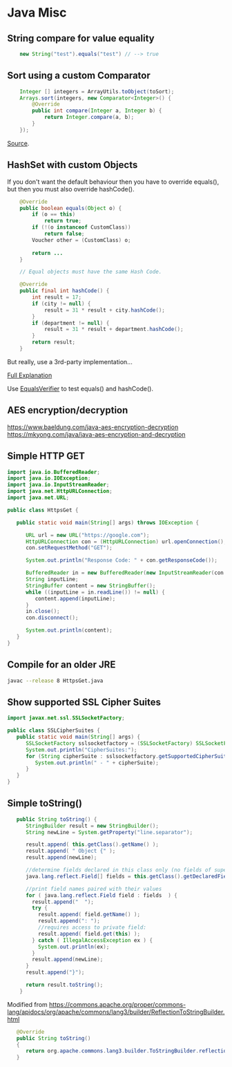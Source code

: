 # Java Misc

## String compare for value equality
```java
    new String("test").equals("test") // --> true 
```

## Sort using a custom Comparator
```java
    Integer [] integers = ArrayUtils.toObject(toSort);
    Arrays.sort(integers, new Comparator<Integer>() {
        @Override
        public int compare(Integer a, Integer b) {
            return Integer.compare(a, b);
        }
    });
```

[Source](https://www.baeldung.com/java-sorting).


## HashSet with custom Objects

If you don't want the default behaviour then you have to override equals(), but then you must also override hashCode().

```java
    @Override
    public boolean equals(Object o) {
        if (o == this)
            return true;
        if (!(o instanceof CustomClass))
            return false;
        Voucher other = (CustomClass) o;
        
        return ...
    }

    // Equal objects must have the same Hash Code.

    @Override
    public final int hashCode() {
        int result = 17;
        if (city != null) {
            result = 31 * result + city.hashCode();
        }
        if (department != null) {
            result = 31 * result + department.hashCode();
        }
        return result;
    }

```

But really, use a 3rd-party implementation...

[Full Explanation](https://www.baeldung.com/java-equals-hashcode-contracts)

Use [EqualsVerifier](https://jqno.nl/equalsverifier/) to test equals() and hashCode().


## AES encryption/decryption
https://www.baeldung.com/java-aes-encryption-decryption
https://mkyong.com/java/java-aes-encryption-and-decryption


## Simple HTTP GET
```java
import java.io.BufferedReader;
import java.io.IOException;
import java.io.InputStreamReader;
import java.net.HttpURLConnection;
import java.net.URL;

public class HttpsGet {

   public static void main(String[] args) throws IOException {

      URL url = new URL("https://google.com");
      HttpURLConnection con = (HttpURLConnection) url.openConnection();
      con.setRequestMethod("GET");

      System.out.println("Response Code: " + con.getResponseCode());

      BufferedReader in = new BufferedReader(new InputStreamReader(con.getInputStream()));
      String inputLine;
      StringBuffer content = new StringBuffer();
      while ((inputLine = in.readLine()) != null) {
         content.append(inputLine);
      }
      in.close();
      con.disconnect();

      System.out.println(content);
   }
}
```

## Compile for an older JRE
```bash
javac --release 8 HttpsGet.java
```

## Show supported SSL Cipher Suites
```java
import javax.net.ssl.SSLSocketFactory;

public class SSLCipherSuites {
   public static void main(String[] args) {
      SSLSocketFactory sslsocketfactory = (SSLSocketFactory) SSLSocketFactory.getDefault();
      System.out.println("CipherSuites:");
      for (String cipherSuite : sslsocketfactory.getSupportedCipherSuites()) {
         System.out.println(" - " + cipherSuite);
      }
   }
}
```

## Simple toString()
```java
   public String toString() {
      StringBuilder result = new StringBuilder();
      String newLine = System.getProperty("line.separator");

      result.append( this.getClass().getName() );
      result.append( " Object {" );
      result.append(newLine);

      //determine fields declared in this class only (no fields of superclass)
      java.lang.reflect.Field[] fields = this.getClass().getDeclaredFields();

      //print field names paired with their values
      for ( java.lang.reflect.Field field : fields  ) {
        result.append("  ");
        try {
          result.append( field.getName() );
          result.append(": ");
          //requires access to private field:
          result.append( field.get(this) );
        } catch ( IllegalAccessException ex ) {
          System.out.println(ex);
        }
        result.append(newLine);
      }
      result.append("}");

      return result.toString();
    }
```

Modified from https://commons.apache.org/proper/commons-lang/apidocs/org/apache/commons/lang3/builder/ReflectionToStringBuilder.html
```java
   @Override
   public String toString()
   {
      return org.apache.commons.lang3.builder.ToStringBuilder.reflectionToString(this);
   }
```
